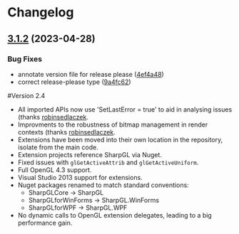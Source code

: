 # Changelog

## [3.1.2](https://github.com/dwmkerr/sharpgl/compare/v3.1.1...v3.1.2) (2023-04-28)


### Bug Fixes

* annotate version file for release please ([4ef4a48](https://github.com/dwmkerr/sharpgl/commit/4ef4a4852e0944adce90c373e8593c67a0a35848))
* correct release-please type ([9a4fc62](https://github.com/dwmkerr/sharpgl/commit/9a4fc62ab9a03d5bdd946754827a59a276125b63))

#Version 2.4

* All imported APIs now use 'SetLastError = true' to aid in analysing issues (thanks [robinsedlaczek](https://github.com/robinsedlaczek).
* Improvments to the robustness of bitmap management in render contexts (thanks [robinsedlaczek](https://github.com/robinsedlaczek).
* Extensions have been moved into their own location in the repository, isolate from the main code.
* Extension projects reference SharpGL via Nuget.
* Fixed issues with `glGetActiveAttrib` and `glGetActiveUniform`.
* Full OpenGL 4.3 support.
* Visual Studio 2013 support for extensions.
* Nuget packages renamed to match standard conventions:
  - SharpGLCore -> SharpGL
  - SharpGLforWinForms -> SharpGL.WinForms
  - SharpGLforWPF -> SharpGL.WPF
* No dynamic calls to OpenGL extension delegates, leading to a big performance gain.
